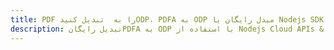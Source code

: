---title: PDF را به  تبدیل کنیدODP، PDFA به ODP مبدل رایگان یا Nodejs SDKdescription: تبدیل رایگانPDFA به ODP با استفاده از Nodejs Cloud APIs & SDK همچنین اسناد PDF را در Cloud ایجاد، ویرایش و رندر کنید.---